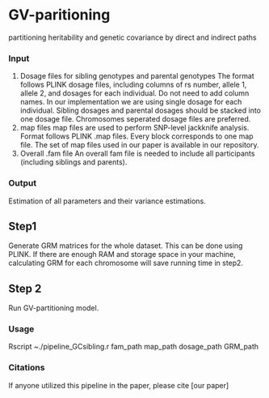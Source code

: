 # GV-paritioning
partitioning heritability and genetic covariance by direct and indirect paths


### Input
1. Dosage files for sibling genotypes and parental genotypes
The format follows PLINK dosage files, including columns of rs number, allele 1, allele 2, and dosages for each individual. Do not need to add column names. In our implementation we are using single dosage for each individual. Sibling dosages and parental dosages should be stacked into one dosage file. Chromosomes seperated dosage files are preferred.
2. map files
map files are used to perform SNP-level jackknife analysis. Format follows PLINK .map files. Every block corresponds to one map file. The set of map files used in our paper is available in our repository.
3. Overall .fam file
An overall fam file is needed to include all participants (including siblings and parents). 

### Output
Estimation of all parameters and their variance estimations.

## Step1
Generate GRM matrices for the whole dataset.
This can be done using PLINK. If there are enough RAM and storage space in your machine, calculating GRM for each chromosome will save running time in step2.

## Step 2
Run GV-partitioning model.

### Usage
Rscript ~./pipeline_GCsibling.r fam_path map_path dosage_path GRM_path


### Citations
If anyone utilized this pipeline in the paper, please cite
[our paper]
